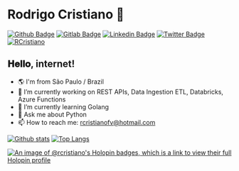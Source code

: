 # Rodrigo Cristiano :snake:

[![Github Badge](https://img.shields.io/badge/-Github-000?style=flat-square&logo=Github&logoColor=white&link=https://github.com/RCristiano)](https://github.com/RCristiano)
[![Gitlab Badge](https://img.shields.io/badge/-Gitlab-000?style=flat-square&logo=Gitlab&logoColor=white&link=https://gitlab.com/RCristiano)](https://gitlab.com/RCristiano)
[![Linkedin Badge](https://img.shields.io/badge/-LinkedIn-blue?style=flat-square&logo=Linkedin&logoColor=white&link=https://www.linkedin.com/in/rcristiano)](https://www.linkedin.com/in/rcristiano)
[![Twitter Badge](https://img.shields.io/badge/-Twitter-1ca0f1?style=flat-square&labelColor=1ca0f1&logo=twitter&logoColor=white&link=https://twitter.com/RCristianoFV)](https://twitter.com/RCristianoFV)
[![RCristiano](https://komarev.com/ghpvc/?username=RCristiano)](https://github.com/RCristiano)

## 𝐇𝐞𝐥𝐥𝐨, internet!

- 🌎 I'm from São Paulo / Brazil
- 🔭 I’m currently working on REST APIs, Data Ingestion ETL, Databricks, Azure Functions
- 🌱 I’m currently learning Golang
- 💬 Ask me about Python
- 📫 How to reach me: rcristianofv@hotmail.com
<!-- - 👯 I’m looking to collaborate on -->
<!-- - 🤔 I’m looking for help with -->

[![Github stats](https://github-readme-stats.vercel.app/api?username=RCristiano&show_icons=true&count_private=true&line_height=24&hide_rank=true)](https://github.com/RCristiano?tab=repositories)
[![Top Langs](https://github-readme-stats.vercel.app/api/top-langs/?username=RCristiano&layout=compact&hide=php,javascript,html,css,scss,less&langs_count=8)](https://github.com/RCristiano?tab=repositories)

[![An image of @rcristiano's Holopin badges, which is a link to view their full Holopin profile](https://holopin.me/rcristiano)](https://holopin.io/@rcristiano)
